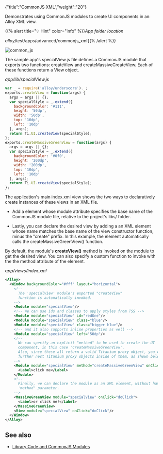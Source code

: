 {"title":"CommonJS XML","weight":"20"}

Demonstrates using CommonJS modules to create UI components in an Alloy XML view.

{{% alert title="💡 Hint" color="info" %}}*App folder location*

_alloy_/test/apps/advanced/commonjs\_xml{{% /alert %}}

![common_js](/Images/appc/download/attachments/41845648/common_js.png)

The sample app's specialView.js file defines a CommonJS module that exports two functions: createView and createMassiveCreateView. Each of these functions return a View object.

*app/lib/specialView.js*

```javascript
var _ = require('alloy/underscore')._;
exports.createView = function(args) {
  args = args || {};
  var specialStyle = _.extend({
    backgroundColor: '#111',
    height: '50dp',
    width: '50dp',
    top: '10dp',
    left: '10dp'
  }, args);
  return Ti.UI.createView(specialStyle);
};
exports.createMassiveGreenView = function(args) {
  args = args || {};
  var specialStyle = _.extend({
    backgroundColor: '#0f0',
    height: '200dp',
    width: '200dp',
    top: '10dp',
    left: '10dp'
  }, args);
  return Ti.UI.createView(specialStyle);
};
```

The application's main index.xml view shows the two ways to declaratively create instances of these views in an XML file.

* Add a <Module/> element whose module attribute specifies the base name of the CommonJS module file, relative to the project's libs/ folder.

* Lastly, you can declare the desired view by adding a an XML element whose name matches the base name of the view constructor function, minus the "create" prefix. In this example, the <MassiveGreenView/> element automatically calls the createMassiveGreenView() function.

By default, the module's **createView()** method is invoked on the module to get the desired view. You can also specify a custom function to invoke with the the method attribute of the <Module/> element.

*app/views/index.xml*

```xml
<Alloy>
  <Window backgroundColor="#fff" layout="horizontal">
    <!--
      The 'specialView' module's exported "createView"
      function is automatically invoked.
    -->
    <Module module="specialView"/>
    <!-- We can use ids and classes to apply styles from TSS -->
    <Module module="specialView" id="redOne"/>
    <Module module="specialView" class="blue"/>
    <Module module="specialView" class="bigger blue"/>
    <!-- and it also supports inline properties as well -->
    <Module module="specialView" left="50dp"/>
    <!--
      We can specify an explicit "method" to be used to create the UI
      component, in this case 'createMassiveGreenView'.
      Also, since these all return a valid Titanium proxy object, you can
      further nest Titanium proxy objects inside of them, as shown below.
    -->
    <Module module="specialView" method="createMassiveGreenView" onClick="doClick">
      <Label>click me</Label>
    </Module>
    <!--
      Finally, we can declare the module as an XML element, without having to specify the
      'method' parameter.
    -->
    <MassiveGreenView module="specialView" onClick="doClick">
      <Label>or click me!</Label>
    </MassiveGreenView>
    <View module="specialView" onClick="doClick"/>
  </Window>
</Alloy>
```

## See also

* [Library Code and CommonJS Modules](/docs/appc/Alloy_Framework/Alloy_Guide/Alloy_Controllers/#library-code-and-commonjs-modules)

